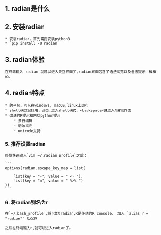 ## 1. radian是什么

## 2. 安装radian

	* 安装radian，首先需要安装python3
	* `pip install -U radian`

## 3. radian体验
	
	在终端输入 radian 就可以进入交互界面了,radian界面包含了语法高亮以及语法提示，棒棒的。


## 4. radian特点
	
	* 跨平台，可以在windows, macOS,linux上运行
	* shell模式很好用，点击;进入shell模式，<backspace>键进入R编辑界面
	* 改进的R提示和网状python提示
		* 多行编辑
		* 语法高亮
		* unicode支持


### 5. 推荐设置radian

	终端快速输入`vim ~/.radian_profile`之后：

	```
	options(radian.escape_key_map = list(

		list(key = "-", value = " <- "),
		list(key = "m", value = " %>% ")
	))
	```


### 6. 将radian别名为r


	在`~/.bash_profile`,将r改为radian,R是传统的R console， 加入 `alias r = "radian"` 后保存

	之后在终端键入r,就可以进入radian了。
